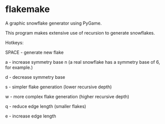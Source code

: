 # flakemake

A graphic snowflake generator using PyGame.

This program makes extensive use of recursion to generate snowflakes. 

Hotkeys:

  SPACE - generate new flake
  
  a - increase symmetry base n (a real snowflake has a symmetry base of 6, for example.)
  
  d - decrease symmetry base
  
  s - simpler flake generation (lower recursive depth)
  
  w - more complex flake generation (higher recursive depth)
  
  q - reduce edge length (smaller flakes)
  
  e - increase edge length

